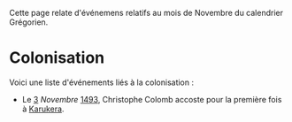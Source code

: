 <!-- TITLE: 11 - Novembre -->
<!-- SUBTITLE: Événements relatifs au mois de Novembre -->

Cette page relate d'événemens relatifs au mois de Novembre du calendrier Grégorien.

# Colonisation
Voici une liste d'événements liés à la colonisation :
* Le [3](/histoire/date/calendrier-gregorien/par-jour/03) *Novembre* [1493](/histoire/date/calendrier-gregorien/par-annee/1493), Christophe Colomb accoste pour la première fois à [Karukera](/geographie/ile/caraibes/midi/karukera).